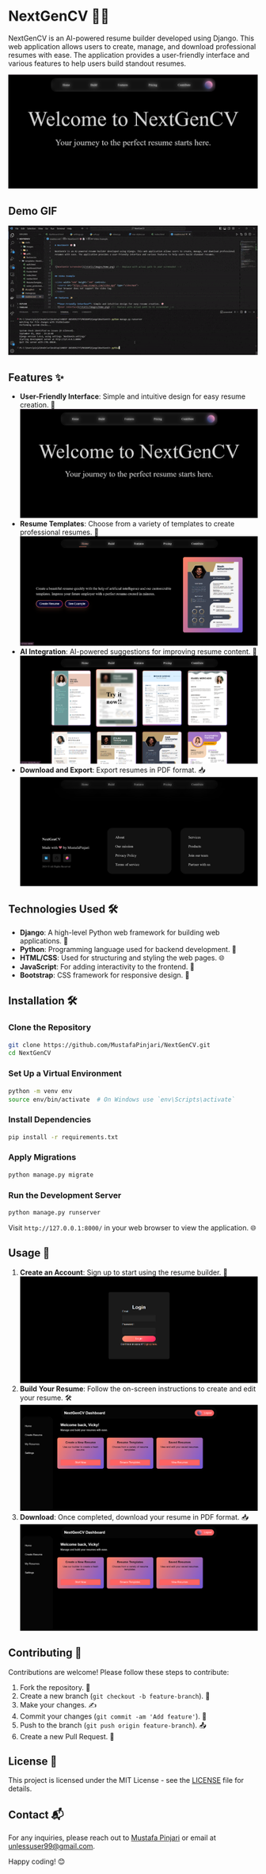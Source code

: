 
# NextGenCV 🎨📄

NextGenCV is an AI-powered resume builder developed using Django. This web application allows users to create, manage, and download professional resumes with ease. The application provides a user-friendly interface and various features to help users build standout resumes.



![NextGenCV Screenshot](/static/images/Home.png) <!-- Replace with actual path to your screenshot -->


## Demo GIF

![Demo](/SampleUsage.gif) <!-- Replace with actual URL to your GIF -->


## Features ✨

- **User-Friendly Interface**: Simple and intuitive design for easy resume creation. 🎨
  ![User Interface](/static/images/Home.png) <!-- Replace with actual path to UI screenshot -->
- **Resume Templates**: Choose from a variety of templates to create professional resumes. 📝
  ![Resume Templates](/static/images/Hero.png) <!-- Replace with actual path to templates screenshot -->
- **AI Integration**: AI-powered suggestions for improving resume content. 🤖
  ![AI Integration](/static/images/Sample.png) <!-- Replace with actual path to AI suggestions screenshot -->
- **Download and Export**: Export resumes in PDF format. 📥
  ![Download PDF](/static/images/Footer.png) <!-- Replace with actual path to PDF export screenshot -->


## Technologies Used 🛠️

- **Django**: A high-level Python web framework for building web applications. 🐍
- **Python**: Programming language used for backend development. 🐍
- **HTML/CSS**: Used for structuring and styling the web pages. 🌐
- **JavaScript**: For adding interactivity to the frontend. 💬
- **Bootstrap**: CSS framework for responsive design. 🚀

## Installation 🛠️

### Clone the Repository

```bash
git clone https://github.com/MustafaPinjari/NextGenCV.git
cd NextGenCV
```

### Set Up a Virtual Environment

```bash
python -m venv env
source env/bin/activate  # On Windows use `env\Scripts\activate`
```

### Install Dependencies

```bash
pip install -r requirements.txt
```

### Apply Migrations

```bash
python manage.py migrate
```

### Run the Development Server

```bash
python manage.py runserver
```

Visit `http://127.0.0.1:8000/` in your web browser to view the application. 🌐

## Usage 🚀

1. **Create an Account**: Sign up to start using the resume builder. 📝
   ![Create Account](/static/images/LoginPage.png) <!-- Replace with actual path to create account screenshot -->
2. **Build Your Resume**: Follow the on-screen instructions to create and edit your resume. 🛠️
   ![Build Resume](/static/images/Dashboarf.png) <!-- Replace with actual path to build resume screenshot -->
3. **Download**: Once completed, download your resume in PDF format. 📥
   ![Download Resume](/static/images/Dashboarf.png) <!-- Replace with actual path to download resume screenshot -->

## Contributing 🤝

Contributions are welcome! Please follow these steps to contribute:

1. Fork the repository. 🍴
2. Create a new branch (`git checkout -b feature-branch`). 🌿
3. Make your changes. ✍️
4. Commit your changes (`git commit -am 'Add feature'`). 📜
5. Push to the branch (`git push origin feature-branch`). 📤
6. Create a new Pull Request. 🔄

## License 📜

This project is licensed under the MIT License - see the [LICENSE](LICENSE) file for details.

## Contact 📬

For any inquiries, please reach out to [Mustafa Pinjari](https://www.linkedin.com/in/mustafa-pinjari-287625256/) or email at [unlessuser99@gmail.com](mailto:unlessuser99@gmail.com). 

Happy coding! 😊
